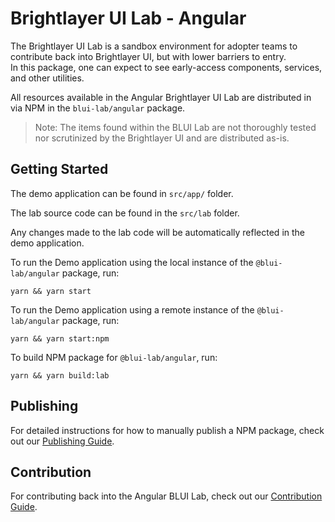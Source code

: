 # Brightlayer UI Lab - Angular


The Brightlayer UI Lab is a sandbox environment for adopter teams to contribute back into Brightlayer UI, but with lower barriers to entry.   
In this package, one can expect to see early-access components, services, and other utilities.

All resources available in the Angular Brightlayer UI Lab are distributed in via NPM in the `blui-lab/angular` package.

> Note: The items found within the BLUI Lab are not thoroughly tested nor scrutinized by the Brightlayer UI and are distributed as-is.


## Getting Started

The demo application can be found in `src/app/` folder.

The lab source code can be found in the `src/lab` folder.

Any changes made to the lab code will be automatically reflected in the demo application.

To run the Demo application using the local instance of the `@blui-lab/angular` package, run: 

```yarn && yarn start```

To run the Demo application using a remote instance of the `@blui-lab/angular` package, run:

```yarn && yarn start:npm```

To build NPM package for `@blui-lab/angular`, run: 

```yarn && yarn build:lab```


## Publishing

For detailed instructions for how to manually publish a NPM package, check out our [Publishing Guide](./PUBLISHING.md).

## Contribution

For contributing back into the Angular BLUI Lab, check out our [Contribution Guide](./CONTRIBUTING.md). 
